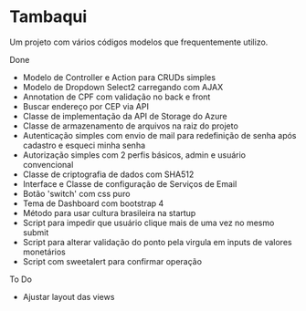 # Tambaqui
Um projeto com vários códigos modelos que frequentemente utilizo.

Done
* Modelo de Controller e Action  para CRUDs simples
* Modelo de Dropdown Select2 carregando com AJAX
* Annotation de CPF com validação no back e front
* Buscar endereço por CEP via API
* Classe de implementação da API de Storage do Azure
* Classe de armazenamento de arquivos na raiz do projeto
* Autenticação simples com envio de mail para redefinição de senha após cadastro e esqueci minha senha
* Autorização simples com 2 perfis básicos, admin e usuário convencional
* Classe de criptografia de dados com SHA512
* Interface e Classe de configuração de Serviços de Email
* Botão 'switch' com css puro
* Tema de Dashboard com bootstrap 4
* Método para usar cultura brasileira na startup
* Script para impedir que usuário clique mais de uma vez no mesmo submit
* Script para alterar validação do ponto pela virgula em inputs de valores monetários
* Script com sweetalert para confirmar operação

To Do
* Ajustar layout das views




